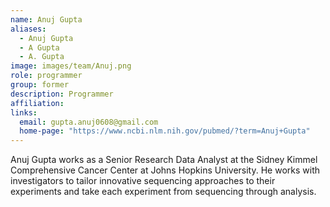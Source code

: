 ```yaml
---
name: Anuj Gupta
aliases:
  - Anuj Gupta
  - A Gupta
  - A. Gupta
image: images/team/Anuj.png
role: programmer
group: former
description: Programmer
affiliation: 
links:
  email: gupta.anuj0608@gmail.com
  home-page: "https://www.ncbi.nlm.nih.gov/pubmed/?term=Anuj+Gupta"
---
```


Anuj Gupta works as a Senior Research Data Analyst at the Sidney Kimmel Comprehensive Cancer Center at Johns Hopkins University. He works with investigators to tailor innovative sequencing approaches to their experiments and take each experiment from sequencing through analysis.
